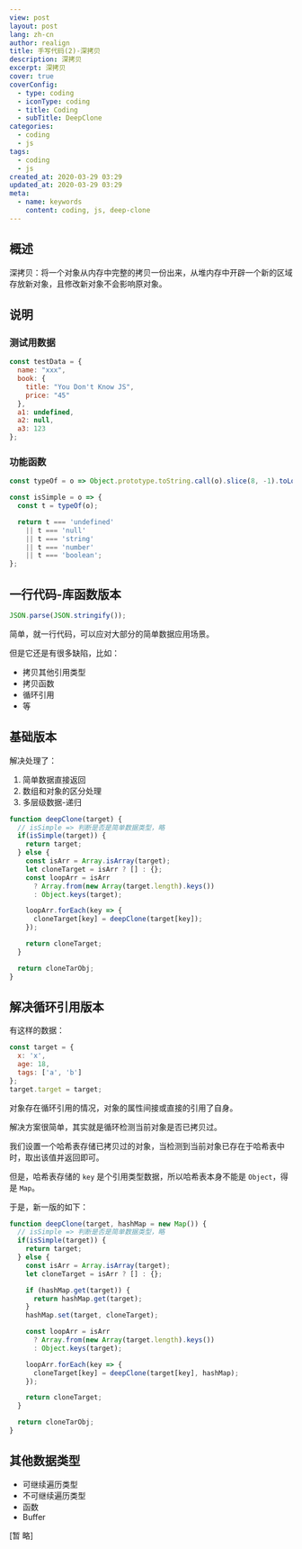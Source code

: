 ```yaml
---
view: post
layout: post
lang: zh-cn
author: realign
title: 手写代码(2)-深拷贝
description: 深拷贝
excerpt: 深拷贝
cover: true
coverConfig:
  - type: coding
  - iconType: coding
  - title: Coding
  - subTitle: DeepClone
categories:
  - coding
  - js
tags:
  - coding
  - js
created_at: 2020-03-29 03:29
updated_at: 2020-03-29 03:29
meta:
  - name: keywords
    content: coding, js, deep-clone
---
```


## 概述

深拷贝：将一个对象从内存中完整的拷贝一份出来，从堆内存中开辟一个新的区域存放新对象，且修改新对象不会影响原对象。

## 说明

### 测试用数据

```js
const testData = {
  name: "xxx",
  book: {
    title: "You Don't Know JS",
    price: "45"
  },
  a1: undefined,
  a2: null,
  a3: 123
};
```

### 功能函数

```js
const typeOf = o => Object.prototype.toString.call(o).slice(8, -1).toLowerCase();

const isSimple = o => {
  const t = typeOf(o);

  return t === 'undefined'
    || t === 'null'
    || t === 'string'
    || t === 'number'
    || t === 'boolean';
};
```

## 一行代码-库函数版本

```js
JSON.parse(JSON.stringify());
```

简单，就一行代码，可以应对大部分的简单数据应用场景。

但是它还是有很多缺陷，比如：

* 拷贝其他引用类型
* 拷贝函数
* 循环引用
* 等

## 基础版本

解决处理了：

1. 简单数据直接返回
2. 数组和对象的区分处理
3. 多层级数据-递归

```js
function deepClone(target) {
  // isSimple => 判断是否是简单数据类型，略
  if(isSimple(target)) {
    return target;
  } else {
    const isArr = Array.isArray(target);
    let cloneTarget = isArr ? [] : {};
    const loopArr = isArr
      ? Array.from(new Array(target.length).keys())
      : Object.keys(target);

    loopArr.forEach(key => {
      cloneTarget[key] = deepClone(target[key]);
    });

    return cloneTarget;
  }

  return cloneTarObj;
}
```

## 解决循环引用版本

有这样的数据：

```js
const target = {
  x: 'x',
  age: 18,
  tags: ['a', 'b']
};
target.target = target;
```

对象存在循环引用的情况，对象的属性间接或直接的引用了自身。

解决方案很简单，其实就是循环检测当前对象是否已拷贝过。

我们设置一个哈希表存储已拷贝过的对象，当检测到当前对象已存在于哈希表中时，取出该值并返回即可。

但是，哈希表存储的 `key` 是个引用类型数据，所以哈希表本身不能是 `Object`，得是 `Map`。

于是，新一版的如下：

```js
function deepClone(target, hashMap = new Map()) {
  // isSimple => 判断是否是简单数据类型，略
  if(isSimple(target)) {
    return target;
  } else {
    const isArr = Array.isArray(target);
    let cloneTarget = isArr ? [] : {};

    if (hashMap.get(target)) {
      return hashMap.get(target);
    }
    hashMap.set(target, cloneTarget);

    const loopArr = isArr
      ? Array.from(new Array(target.length).keys())
      : Object.keys(target);

    loopArr.forEach(key => {
      cloneTarget[key] = deepClone(target[key], hashMap);
    });

    return cloneTarget;
  }

  return cloneTarObj;
}
```

## 其他数据类型

* 可继续遍历类型
* 不可继续遍历类型
* 函数
* Buffer

[暂 略]
